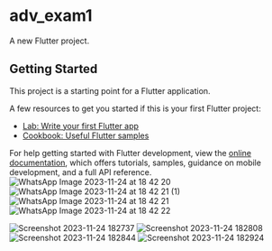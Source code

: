 # adv_exam1

A new Flutter project.

## Getting Started

This project is a starting point for a Flutter application.

A few resources to get you started if this is your first Flutter project:

- [Lab: Write your first Flutter app](https://docs.flutter.dev/get-started/codelab)
- [Cookbook: Useful Flutter samples](https://docs.flutter.dev/cookbook)

For help getting started with Flutter development, view the
[online documentation](https://docs.flutter.dev/), which offers tutorials,
samples, guidance on mobile development, and a full API reference.
![WhatsApp Image 2023-11-24 at 18 42 20](https://github.com/tvishabhatt/Exam1_Countries_Info_via_api/assets/122964289/09b07677-f0f3-4b80-a918-315e95143891)
![WhatsApp Image 2023-11-24 at 18 42 21 (1)](https://github.com/tvishabhatt/Exam1_Countries_Info_via_api/assets/122964289/0291a9a4-6af8-44f6-89ee-629ee39b0abf)
![WhatsApp Image 2023-11-24 at 18 42 21](https://github.com/tvishabhatt/Exam1_Countries_Info_via_api/assets/122964289/8b3ab846-a4a0-4ba0-914b-c1dfad966ab3)
![WhatsApp Image 2023-11-24 at 18 42 22](https://github.com/tvishabhatt/Exam1_Countries_Info_via_api/assets/122964289/04c7256e-c087-41f5-b093-e587b3c3bd22)

![Screenshot 2023-11-24 182737](https://github.com/tvishabhatt/Exam1_Countries_Info_via_api/assets/122964289/e800961a-14f3-4033-a28f-2f6dee45182b)
![Screenshot 2023-11-24 182808](https://github.com/tvishabhatt/Exam1_Countries_Info_via_api/assets/122964289/97962281-90d6-4f14-8329-fa55f8cc5a44)
![Screenshot 2023-11-24 182844](https://github.com/tvishabhatt/Exam1_Countries_Info_via_api/assets/122964289/84cf0f5c-d295-4c47-a5e7-e57c831b98bf)
![Screenshot 2023-11-24 182924](https://github.com/tvishabhatt/Exam1_Countries_Info_via_api/assets/122964289/a35a1abc-fb25-4428-9a23-73b14ff9e538)
